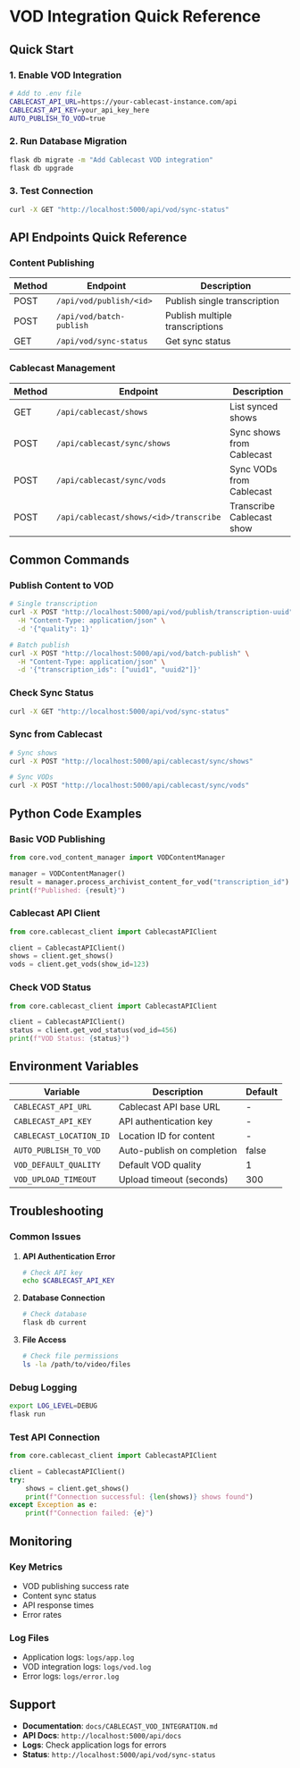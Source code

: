 # VOD Integration Quick Reference

## Quick Start

### 1. Enable VOD Integration
```bash
# Add to .env file
CABLECAST_API_URL=https://your-cablecast-instance.com/api
CABLECAST_API_KEY=your_api_key_here
AUTO_PUBLISH_TO_VOD=true
```

### 2. Run Database Migration
```bash
flask db migrate -m "Add Cablecast VOD integration"
flask db upgrade
```

### 3. Test Connection
```bash
curl -X GET "http://localhost:5000/api/vod/sync-status"
```

## API Endpoints Quick Reference

### Content Publishing
| Method | Endpoint | Description |
|--------|----------|-------------|
| POST | `/api/vod/publish/<id>` | Publish single transcription |
| POST | `/api/vod/batch-publish` | Publish multiple transcriptions |
| GET | `/api/vod/sync-status` | Get sync status |

### Cablecast Management
| Method | Endpoint | Description |
|--------|----------|-------------|
| GET | `/api/cablecast/shows` | List synced shows |
| POST | `/api/cablecast/sync/shows` | Sync shows from Cablecast |
| POST | `/api/cablecast/sync/vods` | Sync VODs from Cablecast |
| POST | `/api/cablecast/shows/<id>/transcribe` | Transcribe Cablecast show |

## Common Commands

### Publish Content to VOD
```bash
# Single transcription
curl -X POST "http://localhost:5000/api/vod/publish/transcription-uuid" \
  -H "Content-Type: application/json" \
  -d '{"quality": 1}'

# Batch publish
curl -X POST "http://localhost:5000/api/vod/batch-publish" \
  -H "Content-Type: application/json" \
  -d '{"transcription_ids": ["uuid1", "uuid2"]}'
```

### Check Sync Status
```bash
curl -X GET "http://localhost:5000/api/vod/sync-status"
```

### Sync from Cablecast
```bash
# Sync shows
curl -X POST "http://localhost:5000/api/cablecast/sync/shows"

# Sync VODs
curl -X POST "http://localhost:5000/api/cablecast/sync/vods"
```

## Python Code Examples

### Basic VOD Publishing
```python
from core.vod_content_manager import VODContentManager

manager = VODContentManager()
result = manager.process_archivist_content_for_vod("transcription_id")
print(f"Published: {result}")
```

### Cablecast API Client
```python
from core.cablecast_client import CablecastAPIClient

client = CablecastAPIClient()
shows = client.get_shows()
vods = client.get_vods(show_id=123)
```

### Check VOD Status
```python
from core.cablecast_client import CablecastAPIClient

client = CablecastAPIClient()
status = client.get_vod_status(vod_id=456)
print(f"VOD Status: {status}")
```

## Environment Variables

| Variable | Description | Default |
|----------|-------------|---------|
| `CABLECAST_API_URL` | Cablecast API base URL | - |
| `CABLECAST_API_KEY` | API authentication key | - |
| `CABLECAST_LOCATION_ID` | Location ID for content | - |
| `AUTO_PUBLISH_TO_VOD` | Auto-publish on completion | false |
| `VOD_DEFAULT_QUALITY` | Default VOD quality | 1 |
| `VOD_UPLOAD_TIMEOUT` | Upload timeout (seconds) | 300 |

## Troubleshooting

### Common Issues

1. **API Authentication Error**
   ```bash
   # Check API key
   echo $CABLECAST_API_KEY
   ```

2. **Database Connection**
   ```bash
   # Check database
   flask db current
   ```

3. **File Access**
   ```bash
   # Check file permissions
   ls -la /path/to/video/files
   ```

### Debug Logging
```bash
export LOG_LEVEL=DEBUG
flask run
```

### Test API Connection
```python
from core.cablecast_client import CablecastAPIClient

client = CablecastAPIClient()
try:
    shows = client.get_shows()
    print(f"Connection successful: {len(shows)} shows found")
except Exception as e:
    print(f"Connection failed: {e}")
```

## Monitoring

### Key Metrics
- VOD publishing success rate
- Content sync status
- API response times
- Error rates

### Log Files
- Application logs: `logs/app.log`
- VOD integration logs: `logs/vod.log`
- Error logs: `logs/error.log`

## Support

- **Documentation**: `docs/CABLECAST_VOD_INTEGRATION.md`
- **API Docs**: `http://localhost:5000/api/docs`
- **Logs**: Check application logs for errors
- **Status**: `http://localhost:5000/api/vod/sync-status` 